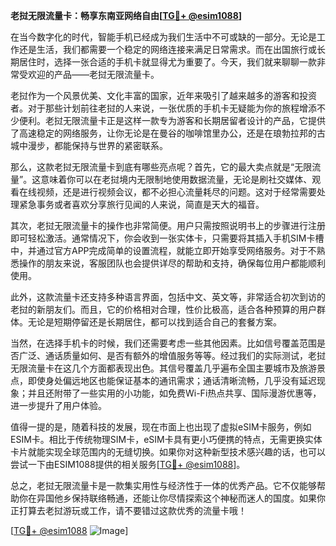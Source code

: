 **老挝无限流量卡：畅享东南亚网络自由[[TG💪+ @esim1088](https://t.me/s/esim1088)]**

在当今数字化的时代，智能手机已经成为我们生活中不可或缺的一部分。无论是工作还是生活，我们都需要一个稳定的网络连接来满足日常需求。而在出国旅行或长期居住时，选择一张合适的手机卡就显得尤为重要了。今天，我们就来聊聊一款非常受欢迎的产品——老挝无限流量卡。

老挝作为一个风景优美、文化丰富的国家，近年来吸引了越来越多的游客和投资者。对于那些计划前往老挝的人来说，一张优质的手机卡无疑能为你的旅程增添不少便利。老挝无限流量卡正是这样一款专为游客和长期居留者设计的产品，它提供了高速稳定的网络服务，让你无论是在曼谷的咖啡馆里办公，还是在琅勃拉邦的古城中漫步，都能保持与世界的紧密联系。

那么，这款老挝无限流量卡到底有哪些亮点呢？首先，它的最大卖点就是“无限流量”。这意味着你可以在老挝境内无限制地使用数据流量，无论是刷社交媒体、观看在线视频，还是进行视频会议，都不必担心流量耗尽的问题。这对于经常需要处理紧急事务或者喜欢分享旅行见闻的人来说，简直是天大的福音。

其次，老挝无限流量卡的操作也非常简便。用户只需按照说明书上的步骤进行注册即可轻松激活。通常情况下，你会收到一张实体卡，只需要将其插入手机SIM卡槽中，并通过官方APP完成简单的设置流程，就能立即开始享受网络服务。对于不熟悉操作的朋友来说，客服团队也会提供详尽的帮助和支持，确保每位用户都能顺利使用。

此外，这款流量卡还支持多种语言界面，包括中文、英文等，非常适合初次到访的老挝的新朋友们。而且，它的价格相对合理，性价比极高，适合各种预算的用户群体。无论是短期停留还是长期居住，都可以找到适合自己的套餐方案。

当然，在选择手机卡的时候，我们还需要考虑一些其他因素。比如信号覆盖范围是否广泛、通话质量如何、是否有额外的增值服务等等。经过我们的实际测试，老挝无限流量卡在这几个方面都表现出色。其信号覆盖几乎遍布全国主要城市及旅游景点，即使身处偏远地区也能保证基本的通讯需求；通话清晰流畅，几乎没有延迟现象；并且还附带了一些实用的小功能，如免费Wi-Fi热点共享、国际漫游优惠等，进一步提升了用户体验。

值得一提的是，随着科技的发展，现在市面上也出现了虚拟eSIM卡服务，例如ESIM卡。相比于传统物理SIM卡，eSIM卡具有更小巧便携的特点，无需更换实体卡片就能实现全球范围内的无缝切换。如果你对这种新型技术感兴趣的话，也可以尝试一下由ESIM1088提供的相关服务[[TG💪+ @esim1088](https://t.me/s/esim1088)]。

总之，老挝无限流量卡是一款集实用性与经济性于一体的优秀产品。它不仅能够帮助你在异国他乡保持联络畅通，还能让你尽情探索这个神秘而迷人的国度。如果你正打算去老挝游玩或工作，请不要错过这款优秀的流量卡哦！

[[TG💪+ @esim1088](https://t.me/s/esim1088) ![Image](https://i.postimg.cc/4NQfJmqS/Snipaste-2025-05-13-00-14-12.png)]